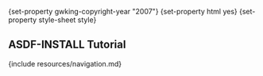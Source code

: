 {set-property gwking-copyright-year "2007"}
{set-property html yes}
{set-property style-sheet style}

   [gwking]: http://www.metabang.com/
   [153]: http://www.weitz.de/
   [section-introduction]: introduction.html
   [section-prerequisites]: setup.html
   [section-install]: install.html
   [section-uninstall]: uninstall.html
   [section-reference]: reference.html
   [section-changelog]: changelog.html
   [section-license]: copyright.html
   [section-index]: index.html

  [hyperspec]: http://www.lispworks.com/documentation/HyperSpec/

  [user-homedir-pathname]: http://www.lispworks.com/documentation/HyperSpec/Body/f_user_h.htm
  [*features*]: http://www.lispworks.com/documentation/HyperSpec/Body/v_featur.htm
  [sharpsign-minus]: http://www.lispworks.com/documentation/HyperSpec/Body/02_dhr.htm
  [special variable]: http://www.lispworks.com/documentation/HyperSpec/Body/26_glo_s.htm#special_variable
  [hs-namestring]: http://www.lispworks.com/documentation/HyperSpec/Body/26_glo_n.htm#namestring
  [hs-load]: http://www.lispworks.com/documentation/HyperSpec/Body/f_load.htm
  [hs-exported]: http://www.lispworks.com/documentation/HyperSpec/Body/26_glo_e.htm#exported
  [hs-package]: http://www.lispworks.com/documentation/HyperSpec/Body/11_.htm
  [hs-pathname]: http://www.lispworks.com/documentation/HyperSpec/Body/19_b.htm
  [hs-string-designator]: http://www.lispworks.com/documentation/HyperSpec/Body/26_glo_s.htm#string_designator
  [hs-restart]: http://www.lispworks.com/documentation/HyperSpec/Body/09_adb.htm
  [hs-require]: http://www.lispworks.com/documentation/HyperSpec/Body/f_provid.htm



## ASDF-INSTALL Tutorial

<div id="header">
{include resources/navigation.md}
</div>

